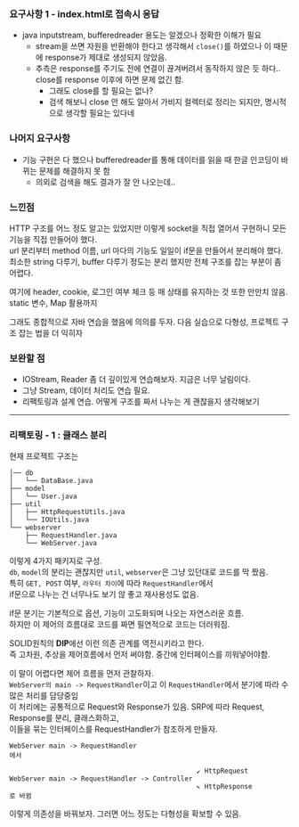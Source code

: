 ### 요구사항 1 - index.html로 접속시 응답

- java inputstream, bufferedreader 용도는 알겠으나 정확한 이해가 필요
  - stream을 쓰면 자원을 반환해야 한다고 생각해서 `close()`를 하였으나 이 때문에 response가 제대로 생성되지 않았음.
  - 추측은 response를 주기도 전에 연결이 끊겨버려서 동작하지 않은 듯 하다.. close를 response 이후에 하면 문제 없긴 함.
    - 그래도 close를 할 필요는 없나?
    - 검색 해보니 close 안 해도 알아서 가비지 컬렉터로 정리는 되지만, 명시적으로 생각할 필요는 있다네

### 나머지 요구사항

- 기능 구현은 다 했으나 bufferedreader를 통해 데이터를 읽을 때 한글 인코딩이 바뀌는 문제를 해결하지 못 함
   - 의외로 검색을 해도 결과가 잘 안 나오는데..

### 느낀점

HTTP 구조를 어느 정도 알고는 있었지만 이렇게 socket을 직접 열어서 구현하니 모든 기능을 직접 만들어야 했다.    
url 분리부터 method 이름, url 마다의 기능도 일일이 if문을 만들어서 분리해야 했다. 최소한 string 다루기, 
buffer 다루기 정도는 분리 했지만 전체 구조를 잡는 부분이 좀 어렵다. 

여기에 header, cookie, 로그인 여부 체크 등 매 상태를 유지하는 것 또한 만만치 않음. static 변수, Map 활용까지

그래도 종합적으로 자바 연습을 했음에 의의를 두자. 다음 실습으로 다형성, 프로젝트 구조 잡는 법을 더 익히자


### 보완할 점

- IOStream, Reader 좀 더 깊이있게 연습해보자. 지금은 너무 날림이다.
- 그냥 Stream, 데이터 처리도 연습 필요. 
- 리팩토링과 설계 연습. 어떻게 구조를 짜서 나누는 게 괜찮을지 생각해보기


---

### 리팩토링 - 1 : 클래스 분리

현재 프로젝트 구조는
```
│── db
│   └── DataBase.java
├── model
│   └── User.java
├── util
│   ├── HttpRequestUtils.java
│   └── IOUtils.java
└── webserver
    ├── RequestHandler.java
    └── WebServer.java
```
이렇게 4가지 패키지로 구성.  
`db`, `model`의 분리는 괜찮지만 `util`, `webserver`은 그냥 있던대로 코드를 막 짰음.   
특히 `GET, POST` 여부, `라우터 차이`에 따라 `RequestHandler`에서  
if문으로 나누는 건 너무나도 보기 않 좋고 재사용성도 없음.  

if문 분기는 기본적으로 옵션, 기능이 고도화되며 나오는 자연스러운 흐름.  
하지만 이 제어의 흐름대로 코드를 짜면 필연적으로 코드는 더러워짐.    

SOLID원칙의 **DIP**에선 이런 의존 관계를 역전시키라고 한다.  
즉 고차원, 추상을 제어흐름에서 먼저 써야함. 중간에 인터페이스를 끼워넣어야함. 

이 말이 어렵다면 제어 흐름을 먼저 관찰하자.  
`WebServer의 main -> RequestHandler`이고 이 `RequestHandler`에서 분기에 따라 수많은 처리를 담당중임  
이 처리에는 공통적으로 Request와 Response가 있음. SRP에 따라 Request, Response를 분리, 클래스화하고,   
이들을 묶는 인터페이스를 RequestHandler가 참조하게 만들자.

```
WebServer main -> RequestHandler
에서

                                               ↙ HttpRequest
WebServer main -> RequestHandler -> Controller   
                                               ↖ HttpResponse
로 바뀜
```
이렇게 의존성을 바꿔보자. 그러면 어느 정도는 다형성을 확보할 수 있음.